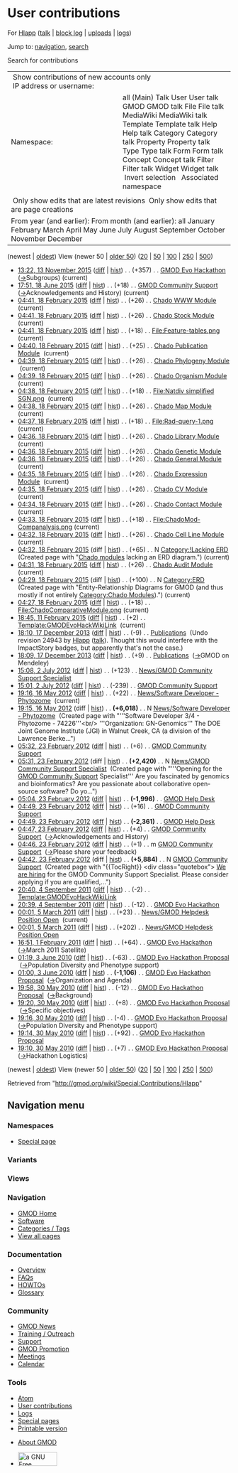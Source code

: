 <div id="mw-page-base" class="noprint">

</div>

<div id="mw-head-base" class="noprint">

</div>

<div id="content" class="mw-body" role="main">

<span id="top"></span>

<div id="mw-js-message" style="display:none;">

</div>



# <span dir="auto">User contributions</span>

<div id="bodyContent">

<div id="contentSub">

For [Hlapp](/wiki/User:Hlapp "User:Hlapp") (<a
href="/mediawiki/index.php?title=User_talk:Hlapp&amp;action=edit&amp;redlink=1"
class="new" title="User talk:Hlapp (page does not exist)">talk</a> \|
[block
log](/mediawiki/index.php?title=Special:Log/block&page=User%3AHlapp "Special:Log/block")
\| [uploads](/wiki/Special:ListFiles/Hlapp "Special:ListFiles/Hlapp") \|
[logs](/wiki/Special:Log/Hlapp "Special:Log/Hlapp"))

</div>

<div id="jump-to-nav" class="mw-jump">

Jump to: [navigation](#mw-navigation), [search](#p-search)

</div>

<div id="mw-content-text">

Search for contributions

<table class="mw-contributions-table">
<colgroup>
<col style="width: 50%" />
<col style="width: 50%" />
</colgroup>
<tbody>
<tr class="odd">
<td colspan="2"> Show contributions of new accounts only<br />
 IP address or username:</td>
</tr>
<tr class="even">
<td class="mw-label">Namespace:</td>
<td>all (Main) Talk User User talk GMOD GMOD talk File File talk
MediaWiki MediaWiki talk Template Template talk Help Help talk Category
Category talk Property Property talk Type Type talk Form Form talk
Concept Concept talk Filter Filter talk Widget Widget talk  
 Invert selection 
 Associated namespace </td>
</tr>
<tr class="odd">
<td colspan="2"></td>
</tr>
<tr class="even">
<td colspan="2"> Only show edits that are latest revisions
 Only show edits that are page creations</td>
</tr>
<tr class="odd">
<td colspan="2">From year (and earlier): From month (and earlier): all
January February March April May June July August September October
November December</td>
</tr>
</tbody>
</table>

(newest \| <a
href="/mediawiki/index.php?title=Special:Contributions/Hlapp&amp;dir=prev&amp;target=Hlapp"
class="mw-lastlink" rel="last"
title="Special:Contributions/Hlapp">oldest</a>) View (newer 50 \| <a
href="/mediawiki/index.php?title=Special:Contributions/Hlapp&amp;offset=20100530191017&amp;target=Hlapp"
class="mw-nextlink" rel="next" title="Special:Contributions/Hlapp">older
50</a>) (<a
href="/mediawiki/index.php?title=Special:Contributions/Hlapp&amp;offset=&amp;limit=20&amp;target=Hlapp"
class="mw-numlink" title="Special:Contributions/Hlapp">20</a> \| <a
href="/mediawiki/index.php?title=Special:Contributions/Hlapp&amp;offset=&amp;limit=50&amp;target=Hlapp"
class="mw-numlink" title="Special:Contributions/Hlapp">50</a> \| <a
href="/mediawiki/index.php?title=Special:Contributions/Hlapp&amp;offset=&amp;limit=100&amp;target=Hlapp"
class="mw-numlink" title="Special:Contributions/Hlapp">100</a> \| <a
href="/mediawiki/index.php?title=Special:Contributions/Hlapp&amp;offset=&amp;limit=250&amp;target=Hlapp"
class="mw-numlink" title="Special:Contributions/Hlapp">250</a> \| <a
href="/mediawiki/index.php?title=Special:Contributions/Hlapp&amp;offset=&amp;limit=500&amp;target=Hlapp"
class="mw-numlink" title="Special:Contributions/Hlapp">500</a>)

- <a href="/mediawiki/index.php?title=GMOD_Evo_Hackathon&amp;oldid=26800"
  class="mw-changeslist-date" title="GMOD Evo Hackathon">13:22, 13
  November 2015</a>
  ([diff](/mediawiki/index.php?title=GMOD_Evo_Hackathon&diff=prev&oldid=26800 "GMOD Evo Hackathon")
  \|
  [hist](/mediawiki/index.php?title=GMOD_Evo_Hackathon&action=history "GMOD Evo Hackathon"))
  <span class="mw-changeslist-separator">. .</span>
  <span class="mw-plusminus-pos" dir="ltr"
  title="17,520 bytes after change">(+357)</span>‎
  <span class="mw-changeslist-separator">. .</span>
  <a href="/wiki/GMOD_Evo_Hackathon" class="mw-contributions-title"
  title="GMOD Evo Hackathon">GMOD Evo Hackathon</a> ‎
  <span class="comment">([→](/wiki/GMOD_Evo_Hackathon#Subgroups "GMOD Evo Hackathon")‎<span dir="auto"><span class="autocomment">Subgroups</span></span>)</span>
  <span class="mw-uctop">(current)</span>
- <a
  href="/mediawiki/index.php?title=GMOD_Community_Support&amp;oldid=26746"
  class="mw-changeslist-date" title="GMOD Community Support">17:51, 18
  June 2015</a>
  ([diff](/mediawiki/index.php?title=GMOD_Community_Support&diff=prev&oldid=26746 "GMOD Community Support")
  \|
  [hist](/mediawiki/index.php?title=GMOD_Community_Support&action=history "GMOD Community Support"))
  <span class="mw-changeslist-separator">. .</span>
  <span class="mw-plusminus-pos" dir="ltr"
  title="5,856 bytes after change">(+18)</span>‎
  <span class="mw-changeslist-separator">. .</span>
  <a href="/wiki/GMOD_Community_Support" class="mw-contributions-title"
  title="GMOD Community Support">GMOD Community Support</a> ‎
  <span class="comment">([→](/wiki/GMOD_Community_Support#Acknowledgements_and_History "GMOD Community Support")‎<span dir="auto"><span class="autocomment">Acknowledgements
  and History</span></span>)</span>
  <span class="mw-uctop">(current)</span>
- <a href="/mediawiki/index.php?title=Chado_WWW_Module&amp;oldid=26573"
  class="mw-changeslist-date" title="Chado WWW Module">04:41, 18 February
  2015</a>
  ([diff](/mediawiki/index.php?title=Chado_WWW_Module&diff=prev&oldid=26573 "Chado WWW Module")
  \|
  [hist](/mediawiki/index.php?title=Chado_WWW_Module&action=history "Chado WWW Module"))
  <span class="mw-changeslist-separator">. .</span>
  <span class="mw-plusminus-pos" dir="ltr"
  title="5,999 bytes after change">(+26)</span>‎
  <span class="mw-changeslist-separator">. .</span>
  <a href="/wiki/Chado_WWW_Module" class="mw-contributions-title"
  title="Chado WWW Module">Chado WWW Module</a> ‎
  <span class="mw-uctop">(current)</span>
- <a href="/mediawiki/index.php?title=Chado_Stock_Module&amp;oldid=26572"
  class="mw-changeslist-date" title="Chado Stock Module">04:41, 18
  February 2015</a>
  ([diff](/mediawiki/index.php?title=Chado_Stock_Module&diff=prev&oldid=26572 "Chado Stock Module")
  \|
  [hist](/mediawiki/index.php?title=Chado_Stock_Module&action=history "Chado Stock Module"))
  <span class="mw-changeslist-separator">. .</span>
  <span class="mw-plusminus-pos" dir="ltr"
  title="10,221 bytes after change">(+26)</span>‎
  <span class="mw-changeslist-separator">. .</span>
  <a href="/wiki/Chado_Stock_Module" class="mw-contributions-title"
  title="Chado Stock Module">Chado Stock Module</a> ‎
  <span class="mw-uctop">(current)</span>
- <a
  href="/mediawiki/index.php?title=File:Feature-tables.png&amp;oldid=26571"
  class="mw-changeslist-date" title="File:Feature-tables.png">04:41, 18
  February 2015</a>
  ([diff](/mediawiki/index.php?title=File:Feature-tables.png&diff=prev&oldid=26571 "File:Feature-tables.png")
  \|
  [hist](/mediawiki/index.php?title=File:Feature-tables.png&action=history "File:Feature-tables.png"))
  <span class="mw-changeslist-separator">. .</span>
  <span class="mw-plusminus-pos" dir="ltr"
  title="18 bytes after change">(+18)</span>‎
  <span class="mw-changeslist-separator">. .</span>
  <a href="/wiki/File:Feature-tables.png" class="mw-contributions-title"
  title="File:Feature-tables.png">File:Feature-tables.png</a> ‎
  <span class="mw-uctop">(current)</span>
- <a
  href="/mediawiki/index.php?title=Chado_Publication_Module&amp;oldid=26570"
  class="mw-changeslist-date" title="Chado Publication Module">04:40, 18
  February 2015</a>
  ([diff](/mediawiki/index.php?title=Chado_Publication_Module&diff=prev&oldid=26570 "Chado Publication Module")
  \|
  [hist](/mediawiki/index.php?title=Chado_Publication_Module&action=history "Chado Publication Module"))
  <span class="mw-changeslist-separator">. .</span>
  <span class="mw-plusminus-pos" dir="ltr"
  title="6,452 bytes after change">(+25)</span>‎
  <span class="mw-changeslist-separator">. .</span>
  <a href="/wiki/Chado_Publication_Module" class="mw-contributions-title"
  title="Chado Publication Module">Chado Publication Module</a> ‎
  <span class="mw-uctop">(current)</span>
- <a
  href="/mediawiki/index.php?title=Chado_Phylogeny_Module&amp;oldid=26569"
  class="mw-changeslist-date" title="Chado Phylogeny Module">04:39, 18
  February 2015</a>
  ([diff](/mediawiki/index.php?title=Chado_Phylogeny_Module&diff=prev&oldid=26569 "Chado Phylogeny Module")
  \|
  [hist](/mediawiki/index.php?title=Chado_Phylogeny_Module&action=history "Chado Phylogeny Module"))
  <span class="mw-changeslist-separator">. .</span>
  <span class="mw-plusminus-pos" dir="ltr"
  title="9,262 bytes after change">(+26)</span>‎
  <span class="mw-changeslist-separator">. .</span>
  <a href="/wiki/Chado_Phylogeny_Module" class="mw-contributions-title"
  title="Chado Phylogeny Module">Chado Phylogeny Module</a> ‎
  <span class="mw-uctop">(current)</span>
- <a
  href="/mediawiki/index.php?title=Chado_Organism_Module&amp;oldid=26568"
  class="mw-changeslist-date" title="Chado Organism Module">04:39, 18
  February 2015</a>
  ([diff](/mediawiki/index.php?title=Chado_Organism_Module&diff=prev&oldid=26568 "Chado Organism Module")
  \|
  [hist](/mediawiki/index.php?title=Chado_Organism_Module&action=history "Chado Organism Module"))
  <span class="mw-changeslist-separator">. .</span>
  <span class="mw-plusminus-pos" dir="ltr"
  title="2,902 bytes after change">(+26)</span>‎
  <span class="mw-changeslist-separator">. .</span>
  <a href="/wiki/Chado_Organism_Module" class="mw-contributions-title"
  title="Chado Organism Module">Chado Organism Module</a> ‎
  <span class="mw-uctop">(current)</span>
- <a
  href="/mediawiki/index.php?title=File:Natdiv_simplified_SGN.png&amp;oldid=26567"
  class="mw-changeslist-date"
  title="File:Natdiv simplified SGN.png">04:38, 18 February 2015</a>
  ([diff](/mediawiki/index.php?title=File:Natdiv_simplified_SGN.png&diff=prev&oldid=26567 "File:Natdiv simplified SGN.png")
  \|
  [hist](/mediawiki/index.php?title=File:Natdiv_simplified_SGN.png&action=history "File:Natdiv simplified SGN.png"))
  <span class="mw-changeslist-separator">. .</span>
  <span class="mw-plusminus-pos" dir="ltr"
  title="18 bytes after change">(+18)</span>‎
  <span class="mw-changeslist-separator">. .</span>
  <a href="/wiki/File:Natdiv_simplified_SGN.png"
  class="mw-contributions-title"
  title="File:Natdiv simplified SGN.png">File:Natdiv simplified
  SGN.png</a> ‎ <span class="mw-uctop">(current)</span>
- <a href="/mediawiki/index.php?title=Chado_Map_Module&amp;oldid=26566"
  class="mw-changeslist-date" title="Chado Map Module">04:38, 18 February
  2015</a>
  ([diff](/mediawiki/index.php?title=Chado_Map_Module&diff=prev&oldid=26566 "Chado Map Module")
  \|
  [hist](/mediawiki/index.php?title=Chado_Map_Module&action=history "Chado Map Module"))
  <span class="mw-changeslist-separator">. .</span>
  <span class="mw-plusminus-pos" dir="ltr"
  title="3,660 bytes after change">(+26)</span>‎
  <span class="mw-changeslist-separator">. .</span>
  <a href="/wiki/Chado_Map_Module" class="mw-contributions-title"
  title="Chado Map Module">Chado Map Module</a> ‎
  <span class="mw-uctop">(current)</span>
- <a
  href="/mediawiki/index.php?title=File:Rad-query-1.png&amp;oldid=26565"
  class="mw-changeslist-date" title="File:Rad-query-1.png">04:37, 18
  February 2015</a>
  ([diff](/mediawiki/index.php?title=File:Rad-query-1.png&diff=prev&oldid=26565 "File:Rad-query-1.png")
  \|
  [hist](/mediawiki/index.php?title=File:Rad-query-1.png&action=history "File:Rad-query-1.png"))
  <span class="mw-changeslist-separator">. .</span>
  <span class="mw-plusminus-pos" dir="ltr"
  title="18 bytes after change">(+18)</span>‎
  <span class="mw-changeslist-separator">. .</span>
  <a href="/wiki/File:Rad-query-1.png" class="mw-contributions-title"
  title="File:Rad-query-1.png">File:Rad-query-1.png</a> ‎
  <span class="mw-uctop">(current)</span>
- <a
  href="/mediawiki/index.php?title=Chado_Library_Module&amp;oldid=26564"
  class="mw-changeslist-date" title="Chado Library Module">04:36, 18
  February 2015</a>
  ([diff](/mediawiki/index.php?title=Chado_Library_Module&diff=prev&oldid=26564 "Chado Library Module")
  \|
  [hist](/mediawiki/index.php?title=Chado_Library_Module&action=history "Chado Library Module"))
  <span class="mw-changeslist-separator">. .</span>
  <span class="mw-plusminus-pos" dir="ltr"
  title="11,721 bytes after change">(+26)</span>‎
  <span class="mw-changeslist-separator">. .</span>
  <a href="/wiki/Chado_Library_Module" class="mw-contributions-title"
  title="Chado Library Module">Chado Library Module</a> ‎
  <span class="mw-uctop">(current)</span>
- <a
  href="/mediawiki/index.php?title=Chado_Genetic_Module&amp;oldid=26563"
  class="mw-changeslist-date" title="Chado Genetic Module">04:36, 18
  February 2015</a>
  ([diff](/mediawiki/index.php?title=Chado_Genetic_Module&diff=prev&oldid=26563 "Chado Genetic Module")
  \|
  [hist](/mediawiki/index.php?title=Chado_Genetic_Module&action=history "Chado Genetic Module"))
  <span class="mw-changeslist-separator">. .</span>
  <span class="mw-plusminus-pos" dir="ltr"
  title="6,618 bytes after change">(+26)</span>‎
  <span class="mw-changeslist-separator">. .</span>
  <a href="/wiki/Chado_Genetic_Module" class="mw-contributions-title"
  title="Chado Genetic Module">Chado Genetic Module</a> ‎
- <a
  href="/mediawiki/index.php?title=Chado_General_Module&amp;oldid=26562"
  class="mw-changeslist-date" title="Chado General Module">04:36, 18
  February 2015</a>
  ([diff](/mediawiki/index.php?title=Chado_General_Module&diff=prev&oldid=26562 "Chado General Module")
  \|
  [hist](/mediawiki/index.php?title=Chado_General_Module&action=history "Chado General Module"))
  <span class="mw-changeslist-separator">. .</span>
  <span class="mw-plusminus-pos" dir="ltr"
  title="10,710 bytes after change">(+26)</span>‎
  <span class="mw-changeslist-separator">. .</span>
  <a href="/wiki/Chado_General_Module" class="mw-contributions-title"
  title="Chado General Module">Chado General Module</a> ‎
  <span class="mw-uctop">(current)</span>
- <a
  href="/mediawiki/index.php?title=Chado_Expression_Module&amp;oldid=26561"
  class="mw-changeslist-date" title="Chado Expression Module">04:35, 18
  February 2015</a>
  ([diff](/mediawiki/index.php?title=Chado_Expression_Module&diff=prev&oldid=26561 "Chado Expression Module")
  \|
  [hist](/mediawiki/index.php?title=Chado_Expression_Module&action=history "Chado Expression Module"))
  <span class="mw-changeslist-separator">. .</span>
  <span class="mw-plusminus-pos" dir="ltr"
  title="6,206 bytes after change">(+26)</span>‎
  <span class="mw-changeslist-separator">. .</span>
  <a href="/wiki/Chado_Expression_Module" class="mw-contributions-title"
  title="Chado Expression Module">Chado Expression Module</a> ‎
  <span class="mw-uctop">(current)</span>
- <a href="/mediawiki/index.php?title=Chado_CV_Module&amp;oldid=26560"
  class="mw-changeslist-date" title="Chado CV Module">04:35, 18 February
  2015</a>
  ([diff](/mediawiki/index.php?title=Chado_CV_Module&diff=prev&oldid=26560 "Chado CV Module")
  \|
  [hist](/mediawiki/index.php?title=Chado_CV_Module&action=history "Chado CV Module"))
  <span class="mw-changeslist-separator">. .</span>
  <span class="mw-plusminus-pos" dir="ltr"
  title="37,817 bytes after change">(+26)</span>‎
  <span class="mw-changeslist-separator">. .</span>
  <a href="/wiki/Chado_CV_Module" class="mw-contributions-title"
  title="Chado CV Module">Chado CV Module</a> ‎
  <span class="mw-uctop">(current)</span>
- <a
  href="/mediawiki/index.php?title=Chado_Contact_Module&amp;oldid=26559"
  class="mw-changeslist-date" title="Chado Contact Module">04:34, 18
  February 2015</a>
  ([diff](/mediawiki/index.php?title=Chado_Contact_Module&diff=prev&oldid=26559 "Chado Contact Module")
  \|
  [hist](/mediawiki/index.php?title=Chado_Contact_Module&action=history "Chado Contact Module"))
  <span class="mw-changeslist-separator">. .</span>
  <span class="mw-plusminus-pos" dir="ltr"
  title="2,073 bytes after change">(+26)</span>‎
  <span class="mw-changeslist-separator">. .</span>
  <a href="/wiki/Chado_Contact_Module" class="mw-contributions-title"
  title="Chado Contact Module">Chado Contact Module</a> ‎
  <span class="mw-uctop">(current)</span>
- <a
  href="/mediawiki/index.php?title=File:ChadoMod-Companalysis.png&amp;oldid=26558"
  class="mw-changeslist-date"
  title="File:ChadoMod-Companalysis.png">04:33, 18 February 2015</a>
  ([diff](/mediawiki/index.php?title=File:ChadoMod-Companalysis.png&diff=prev&oldid=26558 "File:ChadoMod-Companalysis.png")
  \|
  [hist](/mediawiki/index.php?title=File:ChadoMod-Companalysis.png&action=history "File:ChadoMod-Companalysis.png"))
  <span class="mw-changeslist-separator">. .</span>
  <span class="mw-plusminus-pos" dir="ltr"
  title="59 bytes after change">(+18)</span>‎
  <span class="mw-changeslist-separator">. .</span>
  <a href="/wiki/File:ChadoMod-Companalysis.png"
  class="mw-contributions-title"
  title="File:ChadoMod-Companalysis.png">File:ChadoMod-Companalysis.png</a>
  ‎ <span class="mw-uctop">(current)</span>
- <a
  href="/mediawiki/index.php?title=Chado_Cell_Line_Module&amp;oldid=26557"
  class="mw-changeslist-date" title="Chado Cell Line Module">04:32, 18
  February 2015</a>
  ([diff](/mediawiki/index.php?title=Chado_Cell_Line_Module&diff=prev&oldid=26557 "Chado Cell Line Module")
  \|
  [hist](/mediawiki/index.php?title=Chado_Cell_Line_Module&action=history "Chado Cell Line Module"))
  <span class="mw-changeslist-separator">. .</span>
  <span class="mw-plusminus-pos" dir="ltr"
  title="3,297 bytes after change">(+26)</span>‎
  <span class="mw-changeslist-separator">. .</span>
  <a href="/wiki/Chado_Cell_Line_Module" class="mw-contributions-title"
  title="Chado Cell Line Module">Chado Cell Line Module</a> ‎
  <span class="mw-uctop">(current)</span>
- <a
  href="/mediawiki/index.php?title=Category:!Lacking_ERD&amp;oldid=26556"
  class="mw-changeslist-date" title="Category:!Lacking ERD">04:32, 18
  February 2015</a> (diff \|
  [hist](/mediawiki/index.php?title=Category:!Lacking_ERD&action=history "Category:!Lacking ERD"))
  <span class="mw-changeslist-separator">. .</span>
  <span class="mw-plusminus-pos" dir="ltr"
  title="65 bytes after change">(+65)</span>‎
  <span class="mw-changeslist-separator">. .</span> N
  <a href="/wiki/Category:!Lacking_ERD" class="mw-contributions-title"
  title="Category:!Lacking ERD">Category:!Lacking ERD</a> ‎
  <span class="comment">(Created page with "[Chado
  modules](/wiki/Category:Chado_Modules "Category:Chado Modules")
  lacking an ERD diagram.")</span>
  <span class="mw-uctop">(current)</span>
- <a href="/mediawiki/index.php?title=Chado_Audit_Module&amp;oldid=26555"
  class="mw-changeslist-date" title="Chado Audit Module">04:31, 18
  February 2015</a>
  ([diff](/mediawiki/index.php?title=Chado_Audit_Module&diff=prev&oldid=26555 "Chado Audit Module")
  \|
  [hist](/mediawiki/index.php?title=Chado_Audit_Module&action=history "Chado Audit Module"))
  <span class="mw-changeslist-separator">. .</span>
  <span class="mw-plusminus-pos" dir="ltr"
  title="4,550 bytes after change">(+26)</span>‎
  <span class="mw-changeslist-separator">. .</span>
  <a href="/wiki/Chado_Audit_Module" class="mw-contributions-title"
  title="Chado Audit Module">Chado Audit Module</a> ‎
  <span class="mw-uctop">(current)</span>
- <a href="/mediawiki/index.php?title=Category:ERD&amp;oldid=26554"
  class="mw-changeslist-date" title="Category:ERD">04:29, 18 February
  2015</a> (diff \|
  [hist](/mediawiki/index.php?title=Category:ERD&action=history "Category:ERD"))
  <span class="mw-changeslist-separator">. .</span>
  <span class="mw-plusminus-pos" dir="ltr"
  title="100 bytes after change">(+100)</span>‎
  <span class="mw-changeslist-separator">. .</span> N
  <a href="/wiki/Category:ERD" class="mw-contributions-title"
  title="Category:ERD">Category:ERD</a> ‎ <span class="comment">(Created
  page with "Entity-Relationship Diagrams for GMOD (and thus mostly if
  not entirely [Category:Chado
  Modules](/wiki/Category:Chado_Modules "Category:Chado Modules")).")</span>
  <span class="mw-uctop">(current)</span>
- <a
  href="/mediawiki/index.php?title=File:ChadoComparativeModule.png&amp;oldid=26553"
  class="mw-changeslist-date"
  title="File:ChadoComparativeModule.png">04:27, 18 February 2015</a>
  ([diff](/mediawiki/index.php?title=File:ChadoComparativeModule.png&diff=prev&oldid=26553 "File:ChadoComparativeModule.png")
  \|
  [hist](/mediawiki/index.php?title=File:ChadoComparativeModule.png&action=history "File:ChadoComparativeModule.png"))
  <span class="mw-changeslist-separator">. .</span>
  <span class="mw-plusminus-pos" dir="ltr"
  title="150 bytes after change">(+18)</span>‎
  <span class="mw-changeslist-separator">. .</span>
  <a href="/wiki/File:ChadoComparativeModule.png"
  class="mw-contributions-title"
  title="File:ChadoComparativeModule.png">File:ChadoComparativeModule.png</a>
  ‎ <span class="mw-uctop">(current)</span>
- <a
  href="/mediawiki/index.php?title=Template:GMODEvoHackWikiLink&amp;oldid=26538"
  class="mw-changeslist-date" title="Template:GMODEvoHackWikiLink">18:45,
  11 February 2015</a>
  ([diff](/mediawiki/index.php?title=Template:GMODEvoHackWikiLink&diff=prev&oldid=26538 "Template:GMODEvoHackWikiLink")
  \|
  [hist](/mediawiki/index.php?title=Template:GMODEvoHackWikiLink&action=history "Template:GMODEvoHackWikiLink"))
  <span class="mw-changeslist-separator">. .</span>
  <span class="mw-plusminus-pos" dir="ltr"
  title="258 bytes after change">(+2)</span>‎
  <span class="mw-changeslist-separator">. .</span>
  <a href="/wiki/Template:GMODEvoHackWikiLink"
  class="mw-contributions-title"
  title="Template:GMODEvoHackWikiLink">Template:GMODEvoHackWikiLink</a> ‎
  <span class="mw-uctop">(current)</span>
- <a href="/mediawiki/index.php?title=Publications&amp;oldid=24944"
  class="mw-changeslist-date" title="Publications">18:10, 17 December
  2013</a>
  ([diff](/mediawiki/index.php?title=Publications&diff=prev&oldid=24944 "Publications")
  \|
  [hist](/mediawiki/index.php?title=Publications&action=history "Publications"))
  <span class="mw-changeslist-separator">. .</span>
  <span class="mw-plusminus-neg" dir="ltr"
  title="22,219 bytes after change">(-9)</span>‎
  <span class="mw-changeslist-separator">. .</span>
  <a href="/wiki/Publications" class="mw-contributions-title"
  title="Publications">Publications</a> ‎ <span class="comment">(Undo
  revision 24943 by
  [Hlapp](/wiki/Special:Contributions/Hlapp "Special:Contributions/Hlapp")
  (<a
  href="/mediawiki/index.php?title=User_talk:Hlapp&amp;action=edit&amp;redlink=1"
  class="new" title="User talk:Hlapp (page does not exist)">talk</a>).
  Thought this would interfere with the ImpactStory badges, but
  apparently that's not the case.)</span>
- <a href="/mediawiki/index.php?title=Publications&amp;oldid=24943"
  class="mw-changeslist-date" title="Publications">18:09, 17 December
  2013</a>
  ([diff](/mediawiki/index.php?title=Publications&diff=prev&oldid=24943 "Publications")
  \|
  [hist](/mediawiki/index.php?title=Publications&action=history "Publications"))
  <span class="mw-changeslist-separator">. .</span>
  <span class="mw-plusminus-pos" dir="ltr"
  title="22,228 bytes after change">(+9)</span>‎
  <span class="mw-changeslist-separator">. .</span>
  <a href="/wiki/Publications" class="mw-contributions-title"
  title="Publications">Publications</a> ‎
  <span class="comment">([→](/wiki/Publications#GMOD_on_Mendeley "Publications")‎<span dir="auto"><span class="autocomment">GMOD
  on Mendeley</span></span>)</span>
- <a
  href="/mediawiki/index.php?title=News/GMOD_Community_Support_Specialist&amp;oldid=20733"
  class="mw-changeslist-date"
  title="News/GMOD Community Support Specialist">15:08, 2 July 2012</a>
  ([diff](/mediawiki/index.php?title=News/GMOD_Community_Support_Specialist&diff=prev&oldid=20733 "News/GMOD Community Support Specialist")
  \|
  [hist](/mediawiki/index.php?title=News/GMOD_Community_Support_Specialist&action=history "News/GMOD Community Support Specialist"))
  <span class="mw-changeslist-separator">. .</span>
  <span class="mw-plusminus-pos" dir="ltr"
  title="2,543 bytes after change">(+123)</span>‎
  <span class="mw-changeslist-separator">. .</span>
  <a href="/wiki/News/GMOD_Community_Support_Specialist"
  class="mw-contributions-title"
  title="News/GMOD Community Support Specialist">News/GMOD Community
  Support Specialist</a> ‎
- <a
  href="/mediawiki/index.php?title=GMOD_Community_Support&amp;oldid=20732"
  class="mw-changeslist-date" title="GMOD Community Support">15:01, 2 July
  2012</a>
  ([diff](/mediawiki/index.php?title=GMOD_Community_Support&diff=prev&oldid=20732 "GMOD Community Support")
  \|
  [hist](/mediawiki/index.php?title=GMOD_Community_Support&action=history "GMOD Community Support"))
  <span class="mw-changeslist-separator">. .</span>
  <span class="mw-plusminus-neg" dir="ltr"
  title="5,708 bytes after change">(-239)</span>‎
  <span class="mw-changeslist-separator">. .</span>
  <a href="/wiki/GMOD_Community_Support" class="mw-contributions-title"
  title="GMOD Community Support">GMOD Community Support</a> ‎
- <a
  href="/mediawiki/index.php?title=News/Software_Developer_-_Phytozome&amp;oldid=20588"
  class="mw-changeslist-date"
  title="News/Software Developer - Phytozome">19:16, 16 May 2012</a>
  ([diff](/mediawiki/index.php?title=News/Software_Developer_-_Phytozome&diff=prev&oldid=20588 "News/Software Developer - Phytozome")
  \|
  [hist](/mediawiki/index.php?title=News/Software_Developer_-_Phytozome&action=history "News/Software Developer - Phytozome"))
  <span class="mw-changeslist-separator">. .</span>
  <span class="mw-plusminus-pos" dir="ltr"
  title="6,040 bytes after change">(+22)</span>‎
  <span class="mw-changeslist-separator">. .</span>
  <a href="/wiki/News/Software_Developer_-_Phytozome"
  class="mw-contributions-title"
  title="News/Software Developer - Phytozome">News/Software Developer -
  Phytozome</a> ‎ <span class="mw-uctop">(current)</span>
- <a
  href="/mediawiki/index.php?title=News/Software_Developer_-_Phytozome&amp;oldid=20587"
  class="mw-changeslist-date"
  title="News/Software Developer - Phytozome">19:15, 16 May 2012</a>
  (diff \|
  [hist](/mediawiki/index.php?title=News/Software_Developer_-_Phytozome&action=history "News/Software Developer - Phytozome"))
  <span class="mw-changeslist-separator">. .</span> **(+6,018)**‎
  <span class="mw-changeslist-separator">. .</span> N
  <a href="/wiki/News/Software_Developer_-_Phytozome"
  class="mw-contributions-title"
  title="News/Software Developer - Phytozome">News/Software Developer -
  Phytozome</a> ‎ <span class="comment">(Created page with "'''Software
  Developer 3/4 - Phytozome - 74226'''\<br/\> '''Organization:
  GN-Genomics''' The DOE Joint Genome Institute (JGI) in Walnut Creek,
  CA (a division of the Lawrence Berke…")</span>
- <a
  href="/mediawiki/index.php?title=GMOD_Community_Support&amp;oldid=19763"
  class="mw-changeslist-date" title="GMOD Community Support">05:32, 23
  February 2012</a>
  ([diff](/mediawiki/index.php?title=GMOD_Community_Support&diff=prev&oldid=19763 "GMOD Community Support")
  \|
  [hist](/mediawiki/index.php?title=GMOD_Community_Support&action=history "GMOD Community Support"))
  <span class="mw-changeslist-separator">. .</span>
  <span class="mw-plusminus-pos" dir="ltr"
  title="5,911 bytes after change">(+6)</span>‎
  <span class="mw-changeslist-separator">. .</span>
  <a href="/wiki/GMOD_Community_Support" class="mw-contributions-title"
  title="GMOD Community Support">GMOD Community Support</a> ‎
- <a
  href="/mediawiki/index.php?title=News/GMOD_Community_Support_Specialist&amp;oldid=19762"
  class="mw-changeslist-date"
  title="News/GMOD Community Support Specialist">05:31, 23 February
  2012</a> (diff \|
  [hist](/mediawiki/index.php?title=News/GMOD_Community_Support_Specialist&action=history "News/GMOD Community Support Specialist"))
  <span class="mw-changeslist-separator">. .</span> **(+2,420)**‎
  <span class="mw-changeslist-separator">. .</span> N
  <a href="/wiki/News/GMOD_Community_Support_Specialist"
  class="mw-contributions-title"
  title="News/GMOD Community Support Specialist">News/GMOD Community
  Support Specialist</a> ‎ <span class="comment">(Created page with
  "'''Opening for the [GMOD Community
  Support](/wiki/GMOD_Community_Support "GMOD Community Support")
  Specialist''' Are you fascinated by genomics and bioinformatics? Are
  you passionate about collaborative open-source software? Do
  yo…")</span>
- <a href="/mediawiki/index.php?title=GMOD_Help_Desk&amp;oldid=19759"
  class="mw-changeslist-date" title="GMOD Help Desk">05:04, 23 February
  2012</a>
  ([diff](/mediawiki/index.php?title=GMOD_Help_Desk&diff=prev&oldid=19759 "GMOD Help Desk")
  \|
  [hist](/mediawiki/index.php?title=GMOD_Help_Desk&action=history "GMOD Help Desk"))
  <span class="mw-changeslist-separator">. .</span> **(-1,996)**‎
  <span class="mw-changeslist-separator">. .</span>
  <a href="/wiki/GMOD_Help_Desk" class="mw-contributions-title"
  title="GMOD Help Desk">GMOD Help Desk</a> ‎
- <a
  href="/mediawiki/index.php?title=GMOD_Community_Support&amp;oldid=19758"
  class="mw-changeslist-date" title="GMOD Community Support">04:49, 23
  February 2012</a>
  ([diff](/mediawiki/index.php?title=GMOD_Community_Support&diff=prev&oldid=19758 "GMOD Community Support")
  \|
  [hist](/mediawiki/index.php?title=GMOD_Community_Support&action=history "GMOD Community Support"))
  <span class="mw-changeslist-separator">. .</span>
  <span class="mw-plusminus-pos" dir="ltr"
  title="5,905 bytes after change">(+16)</span>‎
  <span class="mw-changeslist-separator">. .</span>
  <a href="/wiki/GMOD_Community_Support" class="mw-contributions-title"
  title="GMOD Community Support">GMOD Community Support</a> ‎
- <a href="/mediawiki/index.php?title=GMOD_Help_Desk&amp;oldid=19757"
  class="mw-changeslist-date" title="GMOD Help Desk">04:49, 23 February
  2012</a>
  ([diff](/mediawiki/index.php?title=GMOD_Help_Desk&diff=prev&oldid=19757 "GMOD Help Desk")
  \|
  [hist](/mediawiki/index.php?title=GMOD_Help_Desk&action=history "GMOD Help Desk"))
  <span class="mw-changeslist-separator">. .</span> **(-2,361)**‎
  <span class="mw-changeslist-separator">. .</span>
  <a href="/wiki/GMOD_Help_Desk" class="mw-contributions-title"
  title="GMOD Help Desk">GMOD Help Desk</a> ‎
- <a
  href="/mediawiki/index.php?title=GMOD_Community_Support&amp;oldid=19756"
  class="mw-changeslist-date" title="GMOD Community Support">04:47, 23
  February 2012</a>
  ([diff](/mediawiki/index.php?title=GMOD_Community_Support&diff=prev&oldid=19756 "GMOD Community Support")
  \|
  [hist](/mediawiki/index.php?title=GMOD_Community_Support&action=history "GMOD Community Support"))
  <span class="mw-changeslist-separator">. .</span>
  <span class="mw-plusminus-pos" dir="ltr"
  title="5,889 bytes after change">(+4)</span>‎
  <span class="mw-changeslist-separator">. .</span>
  <a href="/wiki/GMOD_Community_Support" class="mw-contributions-title"
  title="GMOD Community Support">GMOD Community Support</a> ‎
  <span class="comment">([→](/wiki/GMOD_Community_Support#Acknowledgements_and_History "GMOD Community Support")‎<span dir="auto"><span class="autocomment">Acknowledgements
  and History</span></span>)</span>
- <a
  href="/mediawiki/index.php?title=GMOD_Community_Support&amp;oldid=19755"
  class="mw-changeslist-date" title="GMOD Community Support">04:46, 23
  February 2012</a>
  ([diff](/mediawiki/index.php?title=GMOD_Community_Support&diff=prev&oldid=19755 "GMOD Community Support")
  \|
  [hist](/mediawiki/index.php?title=GMOD_Community_Support&action=history "GMOD Community Support"))
  <span class="mw-changeslist-separator">. .</span>
  <span class="mw-plusminus-pos" dir="ltr"
  title="5,885 bytes after change">(+1)</span>‎
  <span class="mw-changeslist-separator">. .</span> m
  <a href="/wiki/GMOD_Community_Support" class="mw-contributions-title"
  title="GMOD Community Support">GMOD Community Support</a> ‎
  <span class="comment">([→](/wiki/GMOD_Community_Support#Please_share_your_feedback "GMOD Community Support")‎<span dir="auto"><span class="autocomment">Please
  share your feedback</span></span>)</span>
- <a
  href="/mediawiki/index.php?title=GMOD_Community_Support&amp;oldid=19754"
  class="mw-changeslist-date" title="GMOD Community Support">04:42, 23
  February 2012</a> (diff \|
  [hist](/mediawiki/index.php?title=GMOD_Community_Support&action=history "GMOD Community Support"))
  <span class="mw-changeslist-separator">. .</span> **(+5,884)**‎
  <span class="mw-changeslist-separator">. .</span> N
  <a href="/wiki/GMOD_Community_Support" class="mw-contributions-title"
  title="GMOD Community Support">GMOD Community Support</a> ‎
  <span class="comment">(Created page with "{{TocRight}} \<div
  class="quotebox"\> [We are
  hiring](/wiki/News/GMOD_Helpdesk_Position_Open "News/GMOD Helpdesk Position Open")
  for the GMOD Community Support Specialist. Please consider applying if
  you are qualified,…")</span>
- <a
  href="/mediawiki/index.php?title=Template:GMODEvoHackWikiLink&amp;oldid=18876"
  class="mw-changeslist-date" title="Template:GMODEvoHackWikiLink">20:40,
  4 September 2011</a>
  ([diff](/mediawiki/index.php?title=Template:GMODEvoHackWikiLink&diff=prev&oldid=18876 "Template:GMODEvoHackWikiLink")
  \|
  [hist](/mediawiki/index.php?title=Template:GMODEvoHackWikiLink&action=history "Template:GMODEvoHackWikiLink"))
  <span class="mw-changeslist-separator">. .</span>
  <span class="mw-plusminus-neg" dir="ltr"
  title="256 bytes after change">(-2)</span>‎
  <span class="mw-changeslist-separator">. .</span>
  <a href="/wiki/Template:GMODEvoHackWikiLink"
  class="mw-contributions-title"
  title="Template:GMODEvoHackWikiLink">Template:GMODEvoHackWikiLink</a> ‎
- <a href="/mediawiki/index.php?title=GMOD_Evo_Hackathon&amp;oldid=18875"
  class="mw-changeslist-date" title="GMOD Evo Hackathon">20:39, 4
  September 2011</a>
  ([diff](/mediawiki/index.php?title=GMOD_Evo_Hackathon&diff=prev&oldid=18875 "GMOD Evo Hackathon")
  \|
  [hist](/mediawiki/index.php?title=GMOD_Evo_Hackathon&action=history "GMOD Evo Hackathon"))
  <span class="mw-changeslist-separator">. .</span>
  <span class="mw-plusminus-neg" dir="ltr"
  title="17,179 bytes after change">(-12)</span>‎
  <span class="mw-changeslist-separator">. .</span>
  <a href="/wiki/GMOD_Evo_Hackathon" class="mw-contributions-title"
  title="GMOD Evo Hackathon">GMOD Evo Hackathon</a> ‎
- <a
  href="/mediawiki/index.php?title=News/GMOD_Helpdesk_Position_Open&amp;oldid=17103"
  class="mw-changeslist-date"
  title="News/GMOD Helpdesk Position Open">00:01, 5 March 2011</a>
  ([diff](/mediawiki/index.php?title=News/GMOD_Helpdesk_Position_Open&diff=prev&oldid=17103 "News/GMOD Helpdesk Position Open")
  \|
  [hist](/mediawiki/index.php?title=News/GMOD_Helpdesk_Position_Open&action=history "News/GMOD Helpdesk Position Open"))
  <span class="mw-changeslist-separator">. .</span>
  <span class="mw-plusminus-pos" dir="ltr"
  title="2,615 bytes after change">(+23)</span>‎
  <span class="mw-changeslist-separator">. .</span>
  <a href="/wiki/News/GMOD_Helpdesk_Position_Open"
  class="mw-contributions-title"
  title="News/GMOD Helpdesk Position Open">News/GMOD Helpdesk Position
  Open</a> ‎ <span class="mw-uctop">(current)</span>
- <a
  href="/mediawiki/index.php?title=News/GMOD_Helpdesk_Position_Open&amp;oldid=17102"
  class="mw-changeslist-date"
  title="News/GMOD Helpdesk Position Open">00:01, 5 March 2011</a>
  ([diff](/mediawiki/index.php?title=News/GMOD_Helpdesk_Position_Open&diff=prev&oldid=17102 "News/GMOD Helpdesk Position Open")
  \|
  [hist](/mediawiki/index.php?title=News/GMOD_Helpdesk_Position_Open&action=history "News/GMOD Helpdesk Position Open"))
  <span class="mw-changeslist-separator">. .</span>
  <span class="mw-plusminus-pos" dir="ltr"
  title="2,592 bytes after change">(+202)</span>‎
  <span class="mw-changeslist-separator">. .</span>
  <a href="/wiki/News/GMOD_Helpdesk_Position_Open"
  class="mw-contributions-title"
  title="News/GMOD Helpdesk Position Open">News/GMOD Helpdesk Position
  Open</a> ‎
- <a href="/mediawiki/index.php?title=GMOD_Evo_Hackathon&amp;oldid=16832"
  class="mw-changeslist-date" title="GMOD Evo Hackathon">16:51, 1 February
  2011</a>
  ([diff](/mediawiki/index.php?title=GMOD_Evo_Hackathon&diff=prev&oldid=16832 "GMOD Evo Hackathon")
  \|
  [hist](/mediawiki/index.php?title=GMOD_Evo_Hackathon&action=history "GMOD Evo Hackathon"))
  <span class="mw-changeslist-separator">. .</span>
  <span class="mw-plusminus-pos" dir="ltr"
  title="17,394 bytes after change">(+64)</span>‎
  <span class="mw-changeslist-separator">. .</span>
  <a href="/wiki/GMOD_Evo_Hackathon" class="mw-contributions-title"
  title="GMOD Evo Hackathon">GMOD Evo Hackathon</a> ‎
  <span class="comment">([→](/wiki/GMOD_Evo_Hackathon#March_2011_Satellite "GMOD Evo Hackathon")‎<span dir="auto"><span class="autocomment">March
  2011 Satellite</span></span>)</span>
- <a
  href="/mediawiki/index.php?title=GMOD_Evo_Hackathon_Proposal&amp;oldid=12861"
  class="mw-changeslist-date" title="GMOD Evo Hackathon Proposal">01:19, 3
  June 2010</a>
  ([diff](/mediawiki/index.php?title=GMOD_Evo_Hackathon_Proposal&diff=prev&oldid=12861 "GMOD Evo Hackathon Proposal")
  \|
  [hist](/mediawiki/index.php?title=GMOD_Evo_Hackathon_Proposal&action=history "GMOD Evo Hackathon Proposal"))
  <span class="mw-changeslist-separator">. .</span>
  <span class="mw-plusminus-neg" dir="ltr"
  title="11,949 bytes after change">(-63)</span>‎
  <span class="mw-changeslist-separator">. .</span>
  <a href="/wiki/GMOD_Evo_Hackathon_Proposal"
  class="mw-contributions-title" title="GMOD Evo Hackathon Proposal">GMOD
  Evo Hackathon Proposal</a> ‎
  <span class="comment">([→](/wiki/GMOD_Evo_Hackathon_Proposal#Population_Diversity_and_Phenotype_support "GMOD Evo Hackathon Proposal")‎<span dir="auto"><span class="autocomment">Population
  Diversity and Phenotype support</span></span>)</span>
- <a
  href="/mediawiki/index.php?title=GMOD_Evo_Hackathon_Proposal&amp;oldid=12860"
  class="mw-changeslist-date" title="GMOD Evo Hackathon Proposal">01:00, 3
  June 2010</a>
  ([diff](/mediawiki/index.php?title=GMOD_Evo_Hackathon_Proposal&diff=prev&oldid=12860 "GMOD Evo Hackathon Proposal")
  \|
  [hist](/mediawiki/index.php?title=GMOD_Evo_Hackathon_Proposal&action=history "GMOD Evo Hackathon Proposal"))
  <span class="mw-changeslist-separator">. .</span> **(-1,106)**‎
  <span class="mw-changeslist-separator">. .</span>
  <a href="/wiki/GMOD_Evo_Hackathon_Proposal"
  class="mw-contributions-title" title="GMOD Evo Hackathon Proposal">GMOD
  Evo Hackathon Proposal</a> ‎
  <span class="comment">([→](/wiki/GMOD_Evo_Hackathon_Proposal#Organization_and_Agenda "GMOD Evo Hackathon Proposal")‎<span dir="auto"><span class="autocomment">Organization
  and Agenda</span></span>)</span>
- <a
  href="/mediawiki/index.php?title=GMOD_Evo_Hackathon_Proposal&amp;oldid=12801"
  class="mw-changeslist-date" title="GMOD Evo Hackathon Proposal">19:58,
  30 May 2010</a>
  ([diff](/mediawiki/index.php?title=GMOD_Evo_Hackathon_Proposal&diff=prev&oldid=12801 "GMOD Evo Hackathon Proposal")
  \|
  [hist](/mediawiki/index.php?title=GMOD_Evo_Hackathon_Proposal&action=history "GMOD Evo Hackathon Proposal"))
  <span class="mw-changeslist-separator">. .</span>
  <span class="mw-plusminus-neg" dir="ltr"
  title="13,063 bytes after change">(-12)</span>‎
  <span class="mw-changeslist-separator">. .</span>
  <a href="/wiki/GMOD_Evo_Hackathon_Proposal"
  class="mw-contributions-title" title="GMOD Evo Hackathon Proposal">GMOD
  Evo Hackathon Proposal</a> ‎
  <span class="comment">([→](/wiki/GMOD_Evo_Hackathon_Proposal#Background "GMOD Evo Hackathon Proposal")‎<span dir="auto"><span class="autocomment">Background</span></span>)</span>
- <a
  href="/mediawiki/index.php?title=GMOD_Evo_Hackathon_Proposal&amp;oldid=12800"
  class="mw-changeslist-date" title="GMOD Evo Hackathon Proposal">19:20,
  30 May 2010</a>
  ([diff](/mediawiki/index.php?title=GMOD_Evo_Hackathon_Proposal&diff=prev&oldid=12800 "GMOD Evo Hackathon Proposal")
  \|
  [hist](/mediawiki/index.php?title=GMOD_Evo_Hackathon_Proposal&action=history "GMOD Evo Hackathon Proposal"))
  <span class="mw-changeslist-separator">. .</span>
  <span class="mw-plusminus-pos" dir="ltr"
  title="13,075 bytes after change">(+8)</span>‎
  <span class="mw-changeslist-separator">. .</span>
  <a href="/wiki/GMOD_Evo_Hackathon_Proposal"
  class="mw-contributions-title" title="GMOD Evo Hackathon Proposal">GMOD
  Evo Hackathon Proposal</a> ‎
  <span class="comment">([→](/wiki/GMOD_Evo_Hackathon_Proposal#Specific_objectives "GMOD Evo Hackathon Proposal")‎<span dir="auto"><span class="autocomment">Specific
  objectives</span></span>)</span>
- <a
  href="/mediawiki/index.php?title=GMOD_Evo_Hackathon_Proposal&amp;oldid=12799"
  class="mw-changeslist-date" title="GMOD Evo Hackathon Proposal">19:16,
  30 May 2010</a>
  ([diff](/mediawiki/index.php?title=GMOD_Evo_Hackathon_Proposal&diff=prev&oldid=12799 "GMOD Evo Hackathon Proposal")
  \|
  [hist](/mediawiki/index.php?title=GMOD_Evo_Hackathon_Proposal&action=history "GMOD Evo Hackathon Proposal"))
  <span class="mw-changeslist-separator">. .</span>
  <span class="mw-plusminus-neg" dir="ltr"
  title="13,067 bytes after change">(-4)</span>‎
  <span class="mw-changeslist-separator">. .</span>
  <a href="/wiki/GMOD_Evo_Hackathon_Proposal"
  class="mw-contributions-title" title="GMOD Evo Hackathon Proposal">GMOD
  Evo Hackathon Proposal</a> ‎
  <span class="comment">([→](/wiki/GMOD_Evo_Hackathon_Proposal#Population_Diversity_and_Phenotype_support "GMOD Evo Hackathon Proposal")‎<span dir="auto"><span class="autocomment">Population
  Diversity and Phenotype support</span></span>)</span>
- <a
  href="/mediawiki/index.php?title=GMOD_Evo_Hackathon_Proposal&amp;oldid=12798"
  class="mw-changeslist-date" title="GMOD Evo Hackathon Proposal">19:14,
  30 May 2010</a>
  ([diff](/mediawiki/index.php?title=GMOD_Evo_Hackathon_Proposal&diff=prev&oldid=12798 "GMOD Evo Hackathon Proposal")
  \|
  [hist](/mediawiki/index.php?title=GMOD_Evo_Hackathon_Proposal&action=history "GMOD Evo Hackathon Proposal"))
  <span class="mw-changeslist-separator">. .</span>
  <span class="mw-plusminus-pos" dir="ltr"
  title="13,071 bytes after change">(+92)</span>‎
  <span class="mw-changeslist-separator">. .</span>
  <a href="/wiki/GMOD_Evo_Hackathon_Proposal"
  class="mw-contributions-title" title="GMOD Evo Hackathon Proposal">GMOD
  Evo Hackathon Proposal</a> ‎
- <a
  href="/mediawiki/index.php?title=GMOD_Evo_Hackathon_Proposal&amp;oldid=12797"
  class="mw-changeslist-date" title="GMOD Evo Hackathon Proposal">19:10,
  30 May 2010</a>
  ([diff](/mediawiki/index.php?title=GMOD_Evo_Hackathon_Proposal&diff=prev&oldid=12797 "GMOD Evo Hackathon Proposal")
  \|
  [hist](/mediawiki/index.php?title=GMOD_Evo_Hackathon_Proposal&action=history "GMOD Evo Hackathon Proposal"))
  <span class="mw-changeslist-separator">. .</span>
  <span class="mw-plusminus-pos" dir="ltr"
  title="12,979 bytes after change">(+7)</span>‎
  <span class="mw-changeslist-separator">. .</span>
  <a href="/wiki/GMOD_Evo_Hackathon_Proposal"
  class="mw-contributions-title" title="GMOD Evo Hackathon Proposal">GMOD
  Evo Hackathon Proposal</a> ‎
  <span class="comment">([→](/wiki/GMOD_Evo_Hackathon_Proposal#Hackathon_Logistics "GMOD Evo Hackathon Proposal")‎<span dir="auto"><span class="autocomment">Hackathon
  Logistics</span></span>)</span>

(newest \| <a
href="/mediawiki/index.php?title=Special:Contributions/Hlapp&amp;dir=prev&amp;target=Hlapp"
class="mw-lastlink" rel="last"
title="Special:Contributions/Hlapp">oldest</a>) View (newer 50 \| <a
href="/mediawiki/index.php?title=Special:Contributions/Hlapp&amp;offset=20100530191017&amp;target=Hlapp"
class="mw-nextlink" rel="next" title="Special:Contributions/Hlapp">older
50</a>) (<a
href="/mediawiki/index.php?title=Special:Contributions/Hlapp&amp;offset=&amp;limit=20&amp;target=Hlapp"
class="mw-numlink" title="Special:Contributions/Hlapp">20</a> \| <a
href="/mediawiki/index.php?title=Special:Contributions/Hlapp&amp;offset=&amp;limit=50&amp;target=Hlapp"
class="mw-numlink" title="Special:Contributions/Hlapp">50</a> \| <a
href="/mediawiki/index.php?title=Special:Contributions/Hlapp&amp;offset=&amp;limit=100&amp;target=Hlapp"
class="mw-numlink" title="Special:Contributions/Hlapp">100</a> \| <a
href="/mediawiki/index.php?title=Special:Contributions/Hlapp&amp;offset=&amp;limit=250&amp;target=Hlapp"
class="mw-numlink" title="Special:Contributions/Hlapp">250</a> \| <a
href="/mediawiki/index.php?title=Special:Contributions/Hlapp&amp;offset=&amp;limit=500&amp;target=Hlapp"
class="mw-numlink" title="Special:Contributions/Hlapp">500</a>)

</div>

<div class="printfooter">

Retrieved from "<http://gmod.org/wiki/Special:Contributions/Hlapp>"

</div>

<div id="catlinks" class="catlinks catlinks-allhidden">

</div>

<div class="visualClear">

</div>

</div>

</div>

<div id="mw-navigation">

## Navigation menu

<div id="mw-head">



<div id="left-navigation">

<div id="p-namespaces" class="vectorTabs" role="navigation"
aria-labelledby="p-namespaces-label">

### Namespaces

- <span id="ca-nstab-special">[Special
  page](/wiki/Special:Contributions/Hlapp "This is a special page, you cannot edit the page itself")</span>

</div>

<div id="p-variants" class="vectorMenu emptyPortlet" role="navigation"
aria-labelledby="p-variants-label">

### 

### Variants[](#)

<div class="menu">

</div>

</div>

</div>

<div id="right-navigation">

<div id="p-views" class="vectorTabs emptyPortlet" role="navigation"
aria-labelledby="p-views-label">

### Views

</div>



</div>



</div>

</div>

</div>

<div id="mw-panel">

<div id="p-logo" role="banner">

<a href="/wiki/Main_Page"
style="background-image: url(http://gmod.org/images/GMOD-cogs.png);"
title="Visit the main page"></a>

</div>

<div id="p-Navigation" class="portal" role="navigation"
aria-labelledby="p-Navigation-label">

### Navigation

<div class="body">

- <span id="n-GMOD-Home">[GMOD Home](/wiki/Main_Page)</span>
- <span id="n-Software">[Software](/wiki/GMOD_Components)</span>
- <span id="n-Categories-.2F-Tags">[Categories /
  Tags](/wiki/Categories)</span>
- <span id="n-View-all-pages">[View all
  pages](/wiki/Special:AllPages)</span>

</div>

</div>

<div id="p-Documentation" class="portal" role="navigation"
aria-labelledby="p-Documentation-label">

### Documentation

<div class="body">

- <span id="n-Overview">[Overview](/wiki/Overview)</span>
- <span id="n-FAQs">[FAQs](/wiki/Category:FAQ)</span>
- <span id="n-HOWTOs">[HOWTOs](/wiki/Category:HOWTO)</span>
- <span id="n-Glossary">[Glossary](/wiki/Glossary)</span>

</div>

</div>

<div id="p-Community" class="portal" role="navigation"
aria-labelledby="p-Community-label">

### Community

<div class="body">

- <span id="n-GMOD-News">[GMOD News](/wiki/GMOD_News)</span>
- <span id="n-Training-.2F-Outreach">[Training /
  Outreach](/wiki/Training_and_Outreach)</span>
- <span id="n-Support">[Support](/wiki/Support)</span>
- <span id="n-GMOD-Promotion">[GMOD
  Promotion](/wiki/GMOD_Promotion)</span>
- <span id="n-Meetings">[Meetings](/wiki/Meetings)</span>
- <span id="n-Calendar">[Calendar](/wiki/Calendar)</span>

</div>

</div>

<div id="p-tb" class="portal" role="navigation"
aria-labelledby="p-tb-label">

### Tools

<div class="body">

- <span id="feedlinks"><a
  href="http://gmod.org/mediawiki/index.php?title=Special:Contributions/Hlapp&amp;feed=atom"
  id="feed-atom" class="feedlink" rel="alternate"
  type="application/atom+xml" title="Atom feed for this page">Atom</a></span>
- <span id="t-contributions">[User
  contributions](/wiki/Special:Contributions/Hlapp "A list of contributions of this user")</span>
- <span id="t-log">[Logs](/wiki/Special:Log/Hlapp)</span>
- <span id="t-specialpages"><a href="/wiki/Special:SpecialPages" accesskey="q"
  title="A list of all special pages [q]">Special pages</a></span>
- <span id="t-print"><a
  href="/mediawiki/index.php?title=Special:Contributions/Hlapp&amp;printable=yes"
  rel="alternate" accesskey="p"
  title="Printable version of this page [p]">Printable version</a></span>

</div>

</div>

</div>

</div>

<div id="footer" role="contentinfo">

- <span id="footer-places-about">[About
  GMOD](/wiki/GMOD:About "GMOD:About")</span>

<!-- -->

- <span id="footer-copyrightico">[<img src="http://www.gnu.org/graphics/gfdl-logo-small.png" width="88"
  height="31" alt="a GNU Free Documentation License" />](http://www.gnu.org/licenses/fdl-1.3.html)</span>


<div style="clear:both">

</div>

</div>
